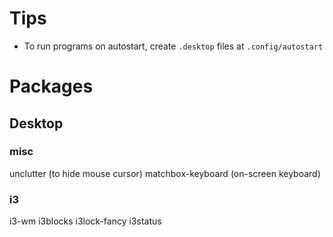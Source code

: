 # Tips

- To run programs on autostart, create `.desktop` files at `.config/autostart`


# Packages

## Desktop

### misc

unclutter (to hide mouse cursor)
matchbox-keyboard (on-screen keyboard)

### i3

i3-wm i3blocks i3lock-fancy i3status
